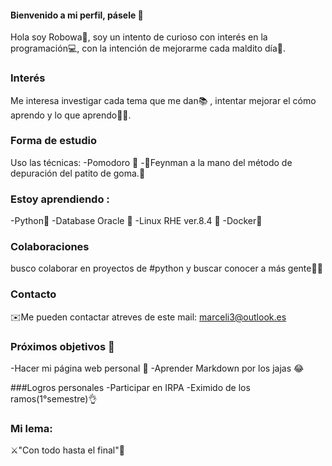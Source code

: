 #### Bienvenido a mi perfil, pásele 👋

Hola soy Robowa🤖, soy un intento de curioso con interés en la programación💻, con la intención de mejorarme cada maldito día💪.

### Interés

Me interesa investigar cada tema que me dan📚 , intentar mejorar el cómo aprendo y lo que aprendo🧑‍💻.

### Forma de estudio

Uso las técnicas: 
-Pomodoro 🍅
-🐤Feynman a la mano del método de depuración del patito de goma.🐤

### Estoy aprendiendo : 

-Python🐍
-Database Oracle 🔮
-Linux RHE ver.8.4 🎩
-Docker🐋

### Colaboraciones

busco colaborar en proyectos de #python y buscar conocer a más gente👊💕

### Contacto

✉️Me pueden contactar atreves de este mail: marceli3@outlook.es

### Próximos objetivos 📌

-Hacer mi página web personal 📰
-Aprender Markdown por los jajas 😂

###Logros personales
-Participar en IRPA
-Eximido de los ramos(1°semestre)👌

### Mi lema:

⚔️"Con todo hasta el final"🤕
